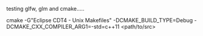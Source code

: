 testing glfw, glm and cmake.....

cmake -G"Eclipse CDT4 - Unix Makefiles" -DCMAKE_BUILD_TYPE=Debug -DCMAKE_CXX_COMPILER_ARG1=-std=c++11 <path/to/src>

